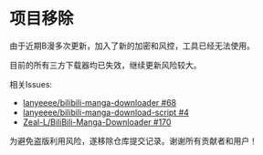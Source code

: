# 项目移除

由于近期B漫多次更新，加入了新的加密和风控，工具已经无法使用。

目前的所有三方下载器均已失效，继续更新风险较大。

相关Issues:

- [lanyeeee/bilibili-manga-downloader #68](https://github.com/lanyeeee/bilibili-manga-downloader/issues/68)
- [lanyeeee/bilibili-manga-download-script #4](https://github.com/lanyeeee/bilibili-manga-download-script/issues/4)
- [Zeal-L/BiliBili-Manga-Downloader #170](https://github.com/Zeal-L/BiliBili-Manga-Downloader/issues/170)

为避免盗版利用风险，遂移除仓库提交记录。谢谢所有贡献者和用户！
